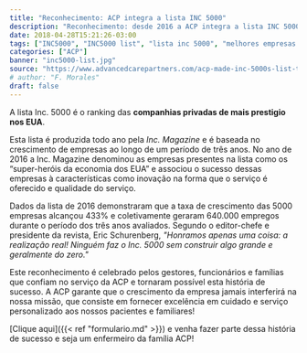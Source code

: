 ```yaml
---
title: "Reconhecimento: ACP integra a lista INC 5000"
description: "Reconhecimento: desde 2016 a ACP integra a lista INC 5000."
date: 2018-04-28T15:21:26-03:00
tags: ["INC5000", "INC5000 list", "lista inc 5000", "melhores empresas eua", "enfermeiros eua", "enfermeiros usa", "enfermeiros nos eua", "nurse", "foreign nurses", "home care"]
categories: ["ACP"]
banner: "inc5000-list.jpg"
source: "https://www.advancedcarepartners.com/acp-made-inc-5000s-list-twice/"
# author: "F. Morales"
draft: false
---
```


A lista Inc. 5000 é o ranking das __companhias privadas de mais prestigio nos EUA__.

Esta lista é produzida todo ano pela _Inc. Magazine_ e é baseada no crescimento de empresas ao longo de um período de três anos. No ano de 2016 a Inc. Magazine denominou as empresas presentes na lista como os “super-heróis da economia dos EUA” e associou o sucesso dessas empresas à características como inovação na forma que o serviço é oferecido e qualidade do serviço.

Dados da lista de 2016 demonstraram que a taxa de crescimento das 5000 empresas alcançou 433% e coletivamente geraram 640.000 empregos durante o período dos três anos avaliados. Segundo o editor-chefe e presidente da revista, Eric Schurenberg, _"Honramos apenas uma coisa: a realização real! Ninguém faz o Inc. 5000 sem construir algo grande e geralmente do zero."_

Este reconhecimento é celebrado pelos gestores, funcionários e famílias que confiam no serviço da ACP e tornaram possível esta história de sucesso. A ACP garante que o crescimento da empresa jamais interferirá na nossa missão, que consiste em fornecer excelência em cuidado e serviço personalizado aos nossos pacientes e familiares!

[Clique aqui]({{< ref "formulario.md" >}}) e venha fazer parte dessa história de sucesso e seja um enfermeiro da família ACP!
